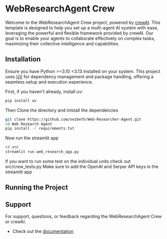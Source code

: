 # WebResearchAgent Crew

Welcome to the WebResearchAgent Crew project, powered by [crewAI](https://crewai.com). This template is designed to help you set up a multi-agent AI system with ease, leveraging the powerful and flexible framework provided by crewAI. Our goal is to enable your agents to collaborate effectively on complex tasks, maximizing their collective intelligence and capabilities.

## Installation

Ensure you have Python >=3.10 <3.13 installed on your system. This project uses [UV](https://docs.astral.sh/uv/) for dependency management and package handling, offering a seamless setup and execution experience.

First, if you haven't already, install uv:

```bash
pip install uv
```
Then Clone the directory and intstall the dependencies
```bash
git clone https://github.com/xezbeth/Web-Researcher-Agent.git
cd Web Research Agent
pip install -r requirements.txt
```
Now run the streamlit app
```bash
cd src
streamlit run web_research_app.py
```
If you want to run some test on the individual units check out src/crew_tests.py
Make sure to add the OpenAI and Serper API keys in the streamlit app

## Running the Project

## Support

For support, questions, or feedback regarding the WebResearchAgent Crew or crewAI.
- Check out the [documentation](documentation/doc.md)
